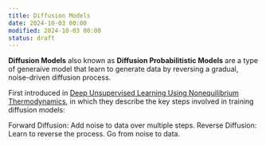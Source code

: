 ```yaml
---
title: Diffusion Models
date: 2024-10-03 00:00
modified: 2024-10-03 00:00
status: draft
---
```


**Diffusion Models** also known as **Diffusion Probabilitistic Models** are a type of generaive model that learn to generate data by reversing a gradual, noise-driven diffusion process.

First introduced in [Deep Unsupervised Learning Using Nonequilibrium Thermodynamics](../../../reference/deep-unsupervised-learning-using-nonequilibrium-thermodynamics.md), in which they describe the key steps involved in training diffusion models:

Forward Diffusion: Add noise to data over multiple steps.
Reverse Diffusion: Learn to reverse the process. Go from noise to data.
